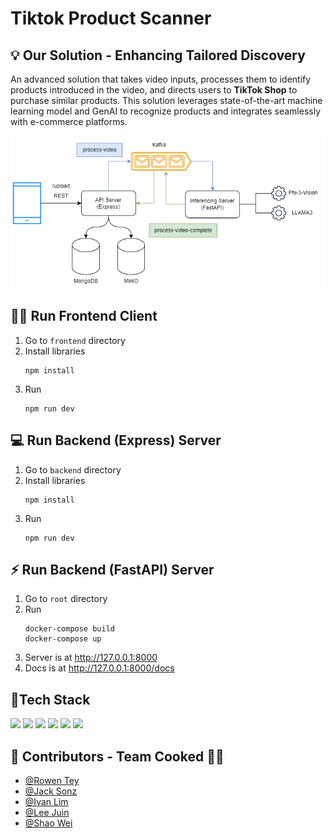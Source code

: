 # Tiktok Product Scanner

## 💡 Our Solution - Enhancing Tailored Discovery
<p>An advanced solution that takes video inputs, processes them to identify products introduced in the video, and directs users to <b>TikTok Shop</b> to purchase similar products. This solution leverages state-of-the-art machine learning model and GenAI to recognize products and integrates seamlessly with e-commerce platforms.</p>

<div style="display: flex; justify-content: center; align-items: center; width: 100%;">
   <img src="frontend/public/architecture.png" style="width:100%" />
</div>

## 🧑‍💻 Run Frontend Client

1. Go to `frontend` directory
2. Install libraries
   ```
   npm install
   ```
3. Run
   ```
   npm run dev
   ```

## 💻 Run Backend (Express) Server

1. Go to `backend` directory
2. Install libraries
   ```
   npm install
   ```
3. Run
   ```
   npm run dev
   ```

## ⚡ Run Backend (FastAPI) Server

1. Go to `root` directory
2. Run
   ```
   docker-compose build
   docker-compose up
   ```
3. Server is at http://127.0.0.1:8000
4. Docs is at http://127.0.0.1:8000/docs

## 🔨Tech Stack

<p>
<img src="https://img.shields.io/badge/Python-3776AB?style=for-the-badge&logo=python&logoColor=white">
  <img src="https://img.shields.io/badge/React-20232A?style=for-the-badge&logo=react&logoColor=61DAFB" >
  <img src="https://img.shields.io/badge/Tailwind_CSS-38B2AC?style=for-the-badge&logo=tailwind-css&logoColor=white">
  <img src="https://img.shields.io/badge/Node.js-43853D?style=for-the-badge&logo=node.js&logoColor=white" >
  <img src="https://img.shields.io/badge/Express.js-404D59?style=for-the-badge" >
  <img src="https://img.shields.io/badge/MongoDB-4EA94B?style=for-the-badge&logo=mongodb&logoColor=white" >
</p>

## 🧠 Contributors - Team Cooked 🧑‍🍳

- [@Rowen Tey](https://github.com/RowenTey)
- [@Jack Sonz](https://github.com/DrC0ns0le)
- [@Ivan Lim](https://github.com/limivann)
- [@Lee Juin](https://github.com/Neo-Zenith)
- [@Shao Wei](https://github.com/shaowei0925)

